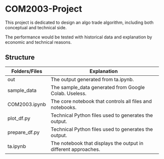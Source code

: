 # COM2003-Project

This project is dedicated to design an algo trade algorithm, including both conceptual and technical side.

The performance would be tested with historical data and explanation by economic and technical reasons.

## Structure

| Folders/Files | Explanation                                                     |
| ------------- | --------------------------------------------------------------- |
| out           | The output generated from ta.ipynb.                             |
| sample_data   | The sample_data generated from Google Colab. Useless.           |
| COM2003.ipynb | The core notebook that controls all files and notebooks.        |
| plot_df.py    | Technical Python files used to generates the output.            |
| prepare_df.py | Technical Python files used to generates the output.            |
| ta.ipynb      | The  notebook that displays the output in different approaches. |
